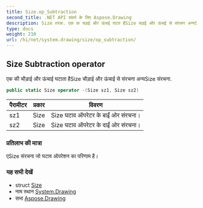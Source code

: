 ```yaml
---
title: Size.op_Subtraction
second_title: .NET API संदर्भ के लिए Aspose.Drawing
description: Size तरक. एक क चड़ई और ऊंचई घटत हैSize चड़ई और ऊंचई से संरचन अन्यSize संरचन.
type: docs
weight: 210
url: /hi/net/system.drawing/size/op_subtraction/
---
```

## Size Subtraction operator

एक की चौड़ाई और ऊंचाई घटाता हैSize चौड़ाई और ऊंचाई से संरचना अन्यSize संरचना.

```csharp
public static Size operator -(Size sz1, Size sz2)
```

| पैरामीटर | प्रकार | विवरण |
| --- | --- | --- |
| sz1 | Size | Size घटाव ऑपरेटर के बाईं ओर संरचना। |
| sz2 | Size | Size घटाव ऑपरेटर के दाईं ओर संरचना। |

### प्रतिलाभ की मात्रा

एSize संरचना जो घटाव ऑपरेशन का परिणाम है।

### यह सभी देखें

* struct [Size](../)
* नाम स्थान [System.Drawing](../../size/)
* सभा [Aspose.Drawing](../../../)


